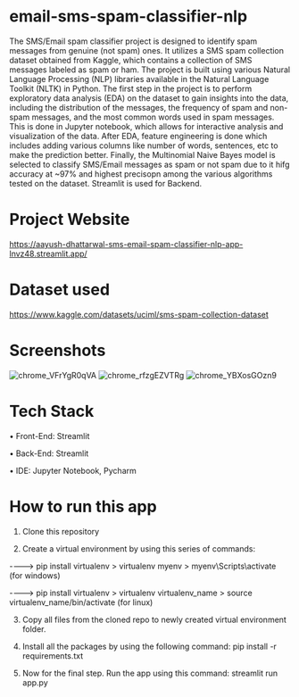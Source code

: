 # email-sms-spam-classifier-nlp
The SMS/Email spam classifier project is designed to identify spam messages from genuine (not spam) ones. It utilizes a SMS spam collection dataset obtained from Kaggle, which contains a collection of SMS messages labeled as spam or ham. The project is built using various Natural Language Processing (NLP) libraries available in the Natural Language Toolkit (NLTK) in Python. The first step in the project is to perform exploratory data analysis (EDA) on the dataset to gain insights into the data, including the distribution of the messages, the frequency of spam and non-spam messages, and the most common words used in spam messages. This is done in Jupyter notebook, which allows for interactive analysis and visualization of the data. After EDA, feature engineering is done which includes adding various columns like number of words, sentences, etc to make the prediction better. Finally, the Multinomial Naive Bayes model is selected to classify SMS/Email messages as spam or not spam due to it hifg accuracy at ~97% and highest precisopn among the various algorithms tested on the dataset. Streamlit is used for Backend.
# Project Website
https://aayush-dhattarwal-sms-email-spam-classifier-nlp-app-lnvz48.streamlit.app/
# Dataset used
https://www.kaggle.com/datasets/uciml/sms-spam-collection-dataset

# Screenshots
![chrome_VFrYgR0qVA](https://user-images.githubusercontent.com/29508011/226755254-8284b7d2-902d-48d7-9bc1-4ce572d070d7.png)
![chrome_rfzgEZVTRg](https://user-images.githubusercontent.com/29508011/226755330-52b5cdbd-d265-45ee-a9ac-631f538fce9f.png)
![chrome_YBXosGOzn9](https://user-images.githubusercontent.com/29508011/226755339-ea8036e6-3898-4855-aa4c-3c5b018b2a6a.png)
# Tech Stack
•	Front-End: Streamlit

•	Back-End: Streamlit

•	IDE: Jupyter Notebook, Pycharm

# How to run this app
1) Clone this repository

2) Create a virtual environment by using this series of commands:

 ----> pip install virtualenv > virtualenv myenv > myenv\Scripts\activate (for windows)

 ----> pip install virtualenv > virtualenv virtualenv_name > source virtualenv_name/bin/activate (for linux)

3) Copy all files from the cloned repo to newly created virtual environment folder.

4) Install all the packages by using the following command: pip install -r requirements.txt
 
5) Now for the final step. Run the app using this command: streamlit run app.py
